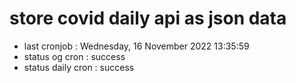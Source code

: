 # store covid daily api as json data

- last cronjob : Wednesday, 16 November 2022 13:35:59
- status og cron : success
- status daily cron : success
      
      